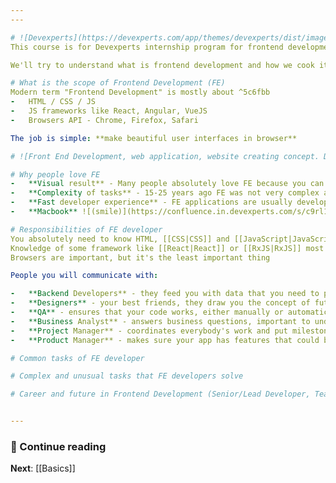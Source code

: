 ```yaml
---
---

# ![Devexperts](https://devexperts.com/app/themes/devexperts/dist/images/devexperts-logo-orange.17fa0fc7.svg)
This course is for Devexperts internship program for frontend development

We'll try to understand what is frontend development and how we cook it at Devepxerts ![(heart)](https://confluence.in.devexperts.com/s/c9rl1q/8703/51k4y0/_/images/icons/emoticons/heart.svg) ^c1aace

# What is the scope of Frontend Development (FE)
Modern term "Frontend Development" is mostly about ^5c6fbb
-   HTML / CSS / JS
-   JS frameworks like React, Angular, VueJS
-   Browsers API - Chrome, Firefox, Safari

The job is simple: **make beautiful user interfaces in browser**

# ![Front End Development, web application, website creating concept. Developer working at a laptop. Flat style and doodle icons in background, top view.](https://t4.ftcdn.net/jpg/01/51/26/75/240_F_151267526_CCzkZ7cM0p2dTalSL6RQIoDxr2VUXEkZ.jpg)

# Why people love FE
-   **Visual result** - Many people absolutely love FE because you can visually observe the result of your job!
-   **Complexity of tasks** - 15-25 years ago FE was not very complex as it's counterpart Backend Development - but now, it's the same level and sometimes even more complex
-   **Fast developer experience** - FE applications are usually developed in a sandboxed environment without external dependencies, this means **it takes seconds to see the result of your code** change
-   **Macbook** ![(smile)](https://confluence.in.devexperts.com/s/c9rl1q/8703/51k4y0/_/images/icons/emoticons/smile.svg) - yes, many FE developers use Apple products, it's sort of subculture

# Responsibilities of FE developer
You absolutely need to know HTML, [[CSS|CSS]] and [[JavaScript|JavaScript]] to work as FE developer.
Knowledge of some framework like [[React|React]] or [[RxJS|RxJS]] most often is also a requirement
Browsers are important, but it's the least important thing

People you will communicate with:

-   **Backend Developers** - they feed you with data that you need to present on UI
-   **Designers** - your best friends, they draw you the concept of future application (sometimes even with animations)
-   **QA** - ensures that your code works, either manually or automatically (auto-tests, e2e)
-   **Business Analyst** - answers business questions, important to understand why we need this app at all?
-   **Project Manager** - coordinates everybody's work and put milestones
-   **Product Manager** - makes sure your app has features that could be solved to the clients

# Common tasks of FE developer

# Complex and unusual tasks that FE developers solve

# Career and future in Frontend Development (Senior/Lead Developer, Team Lead, Solution Architect, Product Manager, UX Designer)


---
```

### 📖 Continue reading

**Next**: [[Basics]]